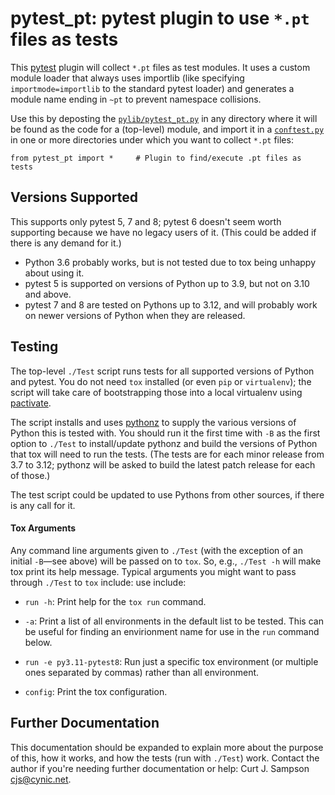 pytest_pt: pytest plugin to use `*.pt` files as tests
=====================================================

This [pytest] plugin will collect `*.pt` files as test modules. It
uses a custom module loader that always uses importlib (like specifying
`importmode=importlib` to the standard pytest loader) and generates
a module name ending in `~pt` to prevent namespace collisions.

Use this by deposting the [`pylib/pytest_pt.py`][pytest_pt] in any
directory where it will be found as the code for a (top-level) module, and
import it in a [`conftest.py`][conftest] in one or more directories under
which you want to collect `*.pt` files:

    from pytest_pt import *     # Plugin to find/execute .pt files as tests


Versions Supported
------------------

This supports only pytest 5, 7 and 8; pytest 6 doesn't seem worth
supporting because we have no legacy users of it. (This could be added if
there is any demand for it.)

- Python 3.6 probably works, but is not tested due to tox being unhappy
  about using it.
- pytest 5 is supported on versions of Python up to 3.9, but not on 3.10
  and above.
- pytest 7 and 8 are tested on Pythons up to 3.12, and will probably work
  on newer versions of Python when they are released.


Testing
-------

The top-level `./Test` script runs tests for all supported versions of
Python and pytest. You do not need `tox` installed (or even `pip` or
`virtualenv`); the script will take care of bootstrapping those into a
local virtualenv using [pactivate].

The script installs and uses [pythonz] to supply the various versions of
Python this is tested with. You should run it the first time with `-B`
as the first option to `./Test` to install/update pythonz and build
the versions of Python that tox will need to run the tests. (The
tests are for each minor release from 3.7 to 3.12; pythonz will be
asked to build the latest patch release for each of those.)

The test script could be updated to use Pythons from other sources, if
there is any call for it.

#### Tox Arguments

Any command line arguments given to `./Test` (with the exception of an
initial `-B`—see above) will be passed on to `tox`. So, e.g., `./Test -h`
will make tox print its help message. Typical arguments you might want to
pass through `./Test` to `tox` include: use include:

- `run -h`: Print help for the `tox run` command.

- `-a`: Print a list of all environments in the default list to be tested.
  This can be useful for finding an envirionment name for use in the `run`
  command below.

- `run -e py3.11-pytest8`: Run just a specific tox environment (or multiple
  ones separated by commas) rather than all environment.

- `config`: Print the tox configuration.


Further Documentation
---------------------

This documentation should be expanded to explain more about the purpose of
this, how it works, and how the tests (run with `./Test`) work. Contact the
author if you're needing further documentation or help: Curt J. Sampson
<cjs@cynic.net>.



<!-------------------------------------------------------------------->
[conftest]: ./pylib/conftest.py
[pactivate]: https://github.com/cynic-net/pactivate
[pytest]: https://pytest.org/
[pytest_pt]: ./pylib/pytest_pt.py
[pythonz]: https://github.com/saghul/pythonz

